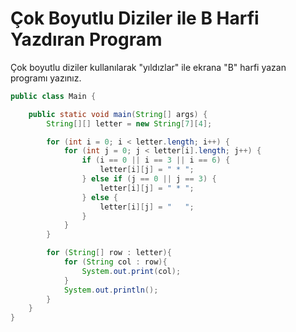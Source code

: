 # Çok Boyutlu Diziler ile B Harfi Yazdıran Program
Çok boyutlu diziler kullanılarak "yıldızlar" ile ekrana "B" harfi yazan programı yazınız.
```java
public class Main {

    public static void main(String[] args) {
        String[][] letter = new String[7][4];

        for (int i = 0; i < letter.length; i++) {
            for (int j = 0; j < letter[i].length; j++) {
                if (i == 0 || i == 3 || i == 6) {
                    letter[i][j] = " * ";
                } else if (j == 0 || j == 3) {
                    letter[i][j] = " * ";
                } else {
                    letter[i][j] = "   ";
                }
            }
        }

        for (String[] row : letter){
            for (String col : row){
                System.out.print(col);
            }
            System.out.println();
        }
    }
}
```